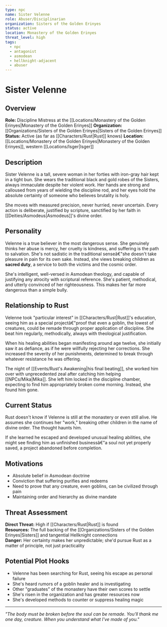 ```yaml
---
type: npc
name: Sister Velenne
role: Abuser/Disciplinarian
organization: Sisters of the Golden Erinyes
status: active
location: Monastery of the Golden Erinyes
threat_level: high
tags:
  - npc
  - antagonist
  - asmodean
  - hellknight-adjacent
  - abuser
---
```


# Sister Velenne

## Overview
**Role:** Discipline Mistress at the [[Locations/Monastery of the Golden Erinyes|Monastery of the Golden Erinyes]]
**Organization:** [[Organizations/Sisters of the Golden Erinyes|Sisters of the Golden Erinyes]]
**Status:** Active (as far as [[Characters/Rust|Rust]] knows)
**Location:** [[Locations/Monastery of the Golden Erinyes|Monastery of the Golden Erinyes]], western [[Locations/Isger|Isger]]

## Description
Sister Velenne is a tall, severe woman in her forties with iron-gray hair kept in a tight bun. She wears the traditional black and gold robes of the Sisters, always immaculate despite her violent work. Her hands are strong and calloused from years of wielding the discipline rod, and her eyes hold the absolute certainty of someone who believes brutality is holy.

She moves with measured precision, never hurried, never uncertain. Every action is deliberate, justified by scripture, sanctified by her faith in [[Deities/Asmodeus|Asmodeus]]'s divine order.

## Personality
Velenne is a true believer in the most dangerous sense. She genuinely thinks her abuse is mercy, her cruelty is kindness, and suffering is the path to salvation. She's not sadistic in the traditional senseâ€"she doesn't take pleasure in pain for its own sake. Instead, she views breaking children as **sacred duty**, a service to both the victims and the cosmic order.

She's intelligent, well-versed in Asmodean theology, and capable of justifying any atrocity with scriptural reference. She's patient, methodical, and utterly convinced of her righteousness. This makes her far more dangerous than a simple bully.

## Relationship to Rust
Velenne took "particular interest" in [[Characters/Rust|Rust]]'s education, seeing him as a special projectâ€"proof that even a goblin, the lowest of creatures, could be remade through proper application of discipline. She beat him regularly, methodically, always with theological justification.

When his healing abilities began manifesting around age twelve, she initially saw it as defiance, as if he were willfully rejecting her corrections. She increased the severity of her punishments, determined to break through whatever resistance he was offering.

The night of [[Events/Rust's Awakening|his final beating]], she worked him over with unprecedented zeal after catching him helping [[NPCs/Mika|Mika]]. She left him locked in the discipline chamber, expecting to find him appropriately broken come morning. Instead, she found him gone.

## Current Status
Rust doesn't know if Velenne is still at the monastery or even still alive. He assumes she continues her "work," breaking other children in the name of divine order. The thought haunts him.

If she learned he escaped and developed unusual healing abilities, she might see finding him as unfinished businessâ€"a soul not yet properly saved, a project abandoned before completion.

## Motivations
- Absolute belief in Asmodean doctrine
- Conviction that suffering purifies and redeems
- Need to prove that any creature, even goblins, can be civilized through pain
- Maintaining order and hierarchy as divine mandate

## Threat Assessment
**Direct Threat:** High if [[Characters/Rust|Rust]] is found  
**Resources:** The full backing of the [[Organizations/Sisters of the Golden Erinyes|Sisters]] and tangential Hellknight connections  
**Danger:** Her certainty makes her unpredictable; she'd pursue Rust as a matter of principle, not just practicality

## Potential Plot Hooks
- Velenne has been searching for Rust, seeing his escape as personal failure
- She's heard rumors of a goblin healer and is investigating
- Other "graduates" of the monastery have their own scores to settle
- She's risen in the organization and has greater resources now
- She's developed methods to counter or suppress healing magic

---
*"The body must be broken before the soul can be remade. You'll thank me one day, creature. When you understand what I've made of you."*